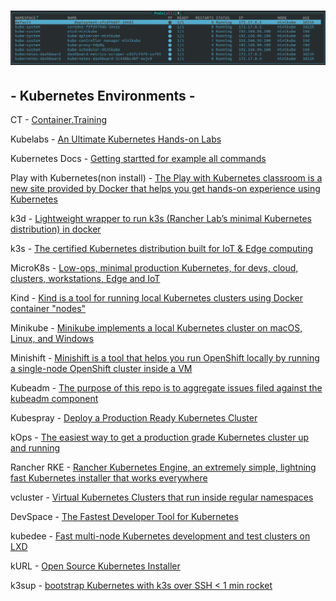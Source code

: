 # ![](kc.png)


## - Kubernetes Environments -


CT - [Container.Training](https://container.training) <br>

Kubelabs - [An Ultimate Kubernetes Hands-on Labs](https://collabnix.github.io/kubelabs/) <br>

Kubernetes Docs - [Getting startted for example all commands](https://kubernetes.io/docs/reference/generated/kubectl/kubectl-commands#-strong-getting-started-strong-) <br>

Play with Kubernetes(non install) - [The Play with Kubernetes classroom is a new site provided by Docker that helps you get hands-on experience using Kubernetes](https://labs.play-with-k8s.com) <br>

k3d - [Lightweight wrapper to run k3s (Rancher Lab’s minimal Kubernetes distribution) in docker](https://github.com/rancher/k3d) <br>

k3s - [The certified Kubernetes distribution built for IoT & Edge computing](https://github.com/k3s-io/k3s) <br>

MicroK8s - [Low-ops, minimal production Kubernetes, for devs, cloud, clusters, workstations, Edge and IoT](https://github.com/ubuntu/microk8s) <br>

Kind - [Kind is a tool for running local Kubernetes clusters using Docker container "nodes"](https://github.com/kubernetes-sigs/kind/) <br>

Minikube - [Minikube implements a local Kubernetes cluster on macOS, Linux, and Windows](https://github.com/kubernetes/minikube) <br>

Minishift - [Minishift is a tool that helps you run OpenShift locally by running a single-node OpenShift cluster inside a VM](https://github.com/minishift/minishift) <br>

Kubeadm - [The purpose of this repo is to aggregate issues filed against the kubeadm component](https://github.com/kubernetes/kubeadm) <br>

Kubespray - [Deploy a Production Ready Kubernetes Cluster](https://github.com/kubernetes-sigs/kubespray) <br>

kOps - [The easiest way to get a production grade Kubernetes cluster up and running](https://github.com/kubernetes/kops/) <br>

Rancher RKE - [Rancher Kubernetes Engine, an extremely simple, lightning fast Kubernetes installer that works everywhere](https://github.com/rancher/rke) <br>

vcluster - [Virtual Kubernetes Clusters that run inside regular namespaces](https://github.com/loft-sh/vcluster) <br>

DevSpace - [The Fastest Developer Tool for Kubernetes](https://github.com/loft-sh/devspace) <br>

kubedee - [Fast multi-node Kubernetes development and test clusters on LXD](https://github.com/schu/kubedee) <br>

kURL - [Open Source Kubernetes Installer](https://github.com/replicatedhq/kURL) <br>

k3sup - [bootstrap Kubernetes with k3s over SSH < 1 min rocket](https://github.com/alexellis/k3sup) <br>
